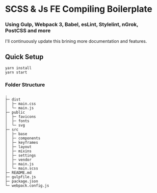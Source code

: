 # SCSS & Js FE Compiling Boilerplate
### Using Gulp, Webpack 3, Babel, esLint, Stylelint, nGrok, PostCSS and more

I'll continuously update this brining more documentation and features.

## Quick Setup
```
yarn install
yarn start
```

### Folder Structure
```
.
├─ dist
│  ├─ main.css
│  └─ main.js
├─ public
│  ├─ favicons
│  ├─ fonts
│  └─ svg
├─ src
│  ├─ base
│  ├─ components
│  ├─ keyframes
│  ├─ layout
│  ├─ mixins
│  ├─ settings
│  ├─ vendor
│  ├─ main.js
│  └─ main.scss
├─ README.md
├─ gulpfile.js
├─ package.json
└─ webpack.config.js
```
